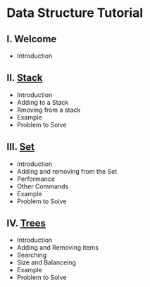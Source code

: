 # Data Structure Tutorial
## I. Welcome
* Introduction
## II. [Stack](./stack.md)
* Introduction
* Adding to a Stack
* Rmoving from a stack
* Example
* Problem to Solve
## III. [Set](./set.md)
* Introduction
* Adding and removing from the Set
* Performance
* Other Commands
* Example
* Problem to Solve
## IV. [Trees](./tree.md)
* Introduction
* Adding and Removing items
* Searching
* Size and Balanceing
* Example
* Problem to Solve
